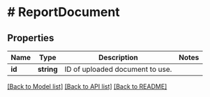 # # ReportDocument

## Properties

Name | Type | Description | Notes
------------ | ------------- | ------------- | -------------
**id** | **string** | ID of uploaded document to use. | 

[[Back to Model list]](../../README.md#documentation-for-models) [[Back to API list]](../../README.md#documentation-for-api-endpoints) [[Back to README]](../../README.md)



